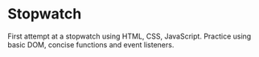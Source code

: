 # Stopwatch
First attempt at a stopwatch using HTML, CSS, JavaScript. Practice using basic DOM, concise functions and event listeners. 
